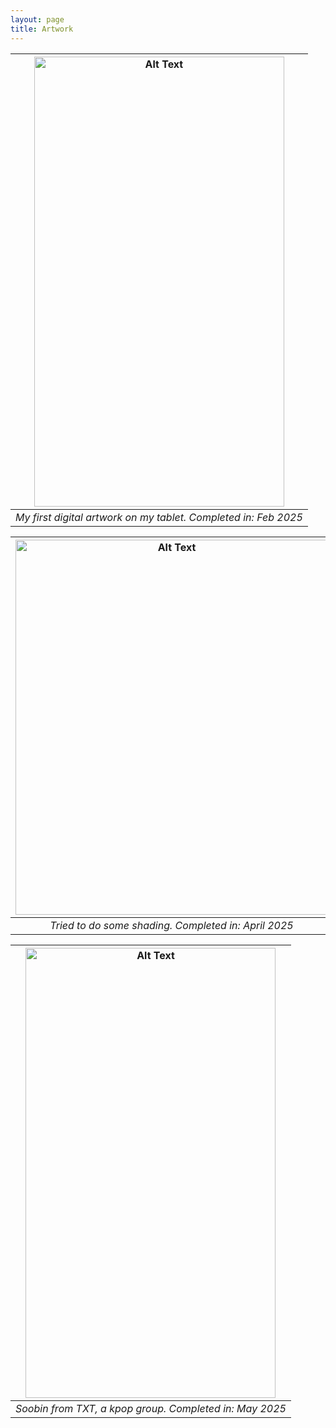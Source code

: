```yaml
---
layout: page
title: Artwork
---
```


| <img src="https://sunainapati.github.io/assets/flower.jpg" alt="Alt Text" width="400" height="720">|
|:--:| 
| *My first digital artwork on my tablet. Completed in: Feb 2025* |

 





|<img src="https://sunainapati.github.io/assets/lady.jpg" alt="Alt Text" width="500" height="600">| 
|:--:| 
| *Tried to do some shading. Completed in: April 2025* |





|<img src="https://sunainapati.github.io/assets/soobin.jpg" alt="Alt Text" width="400" height="720">|
|:--:| 
| *Soobin from TXT, a kpop group. Completed in: May 2025* |
